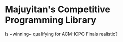 # Majuyitan's Competitive Programming Library

Is ~winning~ qualifying for ACM-ICPC Finals realistic?

